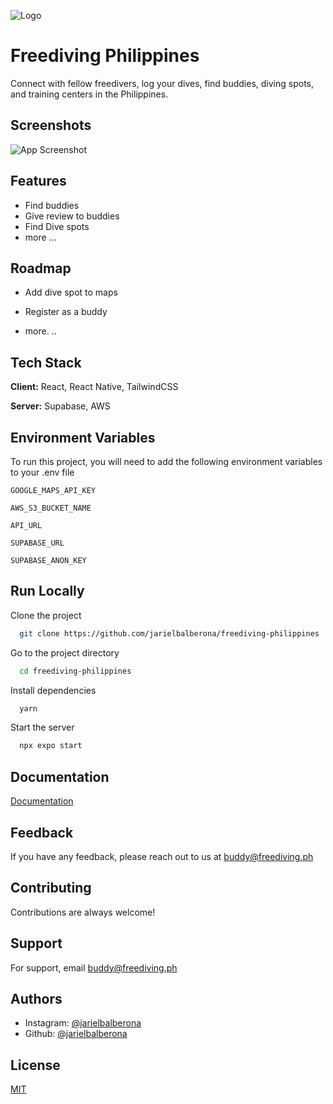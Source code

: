 
![Logo](https://s3.ap-southeast-1.amazonaws.com/freediving-philippines-assets/images/freediving.ph+cover+photo.png)


# Freediving Philippines

Connect with fellow freedivers, log your dives, find buddies, diving spots, and training centers in the Philippines.



## Screenshots

![App Screenshot](https://s3.ap-southeast-1.amazonaws.com/freediving-philippines-assets/images/landpage-showcase.png)


## Features

- Find buddies
- Give review to buddies
- Find Dive spots
- more ...


## Roadmap

- Add dive spot to maps

- Register as a buddy

- more. ..


## Tech Stack

**Client:** React, React Native, TailwindCSS

**Server:** Supabase, AWS


## Environment Variables

To run this project, you will need to add the following environment variables to your .env file

`GOOGLE_MAPS_API_KEY`

`AWS_S3_BUCKET_NAME`

`API_URL`

`SUPABASE_URL`

`SUPABASE_ANON_KEY`


## Run Locally

Clone the project

```bash
  git clone https://github.com/jarielbalberona/freediving-philippines
```

Go to the project directory

```bash
  cd freediving-philippines
```

Install dependencies

```bash
  yarn
```

Start the server

```bash
  npx expo start
```


## Documentation

[Documentation](https://freediving.ph/docs)


## Feedback

If you have any feedback, please reach out to us at buddy@freediving.ph


## Contributing

Contributions are always welcome!


## Support

For support, email buddy@freediving.ph

## Authors

- Instagram: [@jarielbalberona](https://www.instagram.com/jarielbalberona/)
- Github: [@jarielbalberona](https://www.github.com/jarielbalberona)


## License

[MIT](https://choosealicense.com/licenses/mit/)

